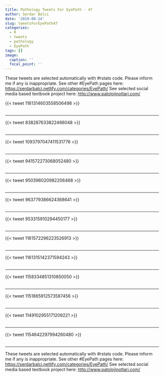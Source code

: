 ```yaml
---
title: Pathology Tweets For EyePath - 47
author: Serdar Balci
date: '2019-08-24'
slug: tweetsForEyePath47
categories:
  - R
  - tweets
  - pathology
  - EyePath
tags: []
image:
  caption: ''
  focal_point: ''
---
```



These tweets are selected automatically with #rstats code. Please inform me if any is inappropriate.
See other #EyePath pages here: https://serdarbalci.netlify.com/categories/EyePath/ 
See selected social media based textbook project here: http://www.patolojinotlari.com/

{{< tweet 1161314603558506498 >}}
<br>
<br>
<hr>
{{< tweet 838287633822466048 >}}
<br>
<br>
<hr>
{{< tweet 1093797047411531776 >}}
<br>
<br>
<hr>
{{< tweet 941572273068052480 >}}
<br>
<br>
<hr>
{{< tweet 950396020982206468 >}}
<br>
<br>
<hr>
{{< tweet 963779386624368641 >}}
<br>
<br>
<hr>
{{< tweet 953315910294450177 >}}
<br>
<br>
<hr>
{{< tweet 1161572296223526913 >}}
<br>
<br>
<hr>
{{< tweet 1161315142371594243 >}}
<br>
<br>
<hr>
{{< tweet 1158334851310850050 >}}
<br>
<br>
<hr>
{{< tweet 1151865912573587456 >}}
<br>
<br>
<hr>
{{< tweet 1149102955171209221 >}}
<br>
<br>
<hr>
{{< tweet 1154642297994260480 >}}
<br>
<br>
<hr>


These tweets are selected automatically with #rstats code. Please inform me if any is inappropriate.
See other #EyePath pages here: https://serdarbalci.netlify.com/categories/EyePath/ 
See selected social media based textbook project here: http://www.patolojinotlari.com/
